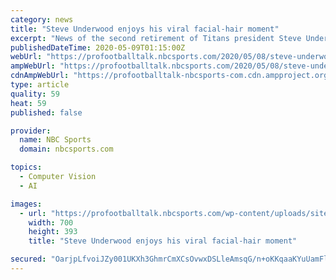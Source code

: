 ```yaml
---
category: news
title: "Steve Underwood enjoys his viral facial-hair moment"
excerpt: "News of the second retirement of Titans president Steve Underwood has caused many to recognize for the first time a glorious and distinctive configuration of facial hair that caused him to go viral on Friday."
publishedDateTime: 2020-05-09T01:15:00Z
webUrl: "https://profootballtalk.nbcsports.com/2020/05/08/steve-underwood-enjoys-his-viral-facial-hair-moment/"
ampWebUrl: "https://profootballtalk.nbcsports.com/2020/05/08/steve-underwood-enjoys-his-viral-facial-hair-moment/amp/"
cdnAmpWebUrl: "https://profootballtalk-nbcsports-com.cdn.ampproject.org/c/s/profootballtalk.nbcsports.com/2020/05/08/steve-underwood-enjoys-his-viral-facial-hair-moment/amp/"
type: article
quality: 59
heat: 59
published: false

provider:
  name: NBC Sports
  domain: nbcsports.com

topics:
  - Computer Vision
  - AI

images:
  - url: "https://profootballtalk.nbcsports.com/wp-content/uploads/sites/25/2020/05/f1212d7c71c261c4d2582d4e9bcbc155c4-steve-underwood.rhorizontal.w700-e1588986939890.jpg"
    width: 700
    height: 393
    title: "Steve Underwood enjoys his viral facial-hair moment"

secured: "OarjpLfvoiJZy001UKXh3GhmrCmXCsOvwxDSLleAmsqG/n+oKKqaaKYuUamFlU1UD87W+ZRLwSOED6Xxvx7WbrP4OvBvs2We7kHQc7MmVFCRu361+QDmO27Fa+utABt/DsMfDMPAIWfkuJvMz0V41V36g/UR3rr9c0zIqz5BWj98H8aAOTLuwjFNAnyWYgd6AwEHSOVL1HASajp2QcX97eDDNcHNtR+qTpm1Z5SLRFoZkMOdroYUeqVqH6wtM/XlhMHXyUAHIryPJApfOJ/bYshKbsHWuPJVC+pylbly7gjH8hr2rZAPemhzQ2zB6BCh;JDA0kwB6WvbZw6zG0nUM6w=="
---
```



